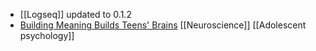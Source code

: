 - [[Logseq]] updated to 0.1.2
- [Building Meaning Builds Teens' Brains](http://www.ascd.org/publications/educational-leadership/may20/vol77/num08/Building-Meaning-Builds-Teens'-Brains.aspx) [[Neuroscience]] [[Adolescent psychology]]
